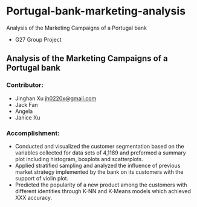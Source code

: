# Portugal-bank-marketing-analysis
Analysis of the Marketing Campaigns of a Portugal bank 
- G27 Group Project

## Analysis of the Marketing Campaigns of a Portugal bank 

### Contributor: 
- Jinghan Xu jh0220x@gmail.com
- Jack Fan
- Angela 
- Janice Xu

### Accomplishment:
- Conducted and visualized the customer segmentation based on the variables collected for data sets of 4,1189 and preformed a summary plot including histogram, boxplots and scatterplots. 
- Applied stratified sampling and analyzed the influence of previous market strategy implemented by the bank on its customers with the support of violin plot. 
- Predicted the popularity of a new product among the customers with different identities through K-NN and K-Means models which achieved XXX accuracy.